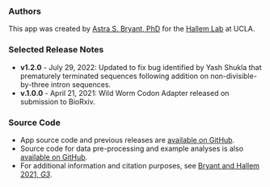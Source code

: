 ### Authors
This app was created by [Astra S. Bryant, PhD](https://scholar.google.com/citations?user=uSGqqakAAAAJ&hl=en) for the [Hallem Lab](http://www.hallemlab.com/) at UCLA.  

### Selected Release Notes
- **v1.2.0** - July 29, 2022: Updated to fix bug identified by Yash Shukla that prematurely terminated sequences following addition on non-divisible-by-three intron sequences. 
- **v.1.0.0** - April 21, 2021:
Wild Worm Codon Adapter released on submission to BioRxiv. 

### Source Code
- App source code and previous releases are [available on GitHub](https://github.com/HallemLab/Wild_Worm_Codon_Adapter).  
- Source code for data pre-processing and example analyses is also [available on GitHub](https://github.com/HallemLab/Bryant-and-Hallem-2021).
- For additional information and citation purposes, see [Bryant and Hallem 2021, *G3*](https://academic.oup.com/g3journal/article/11/7/jkab146/6259089). 